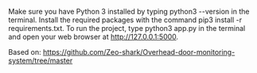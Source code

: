 Make sure you have Python 3 installed by typing python3 --version in the terminal.
Install the required packages with the command pip3 install -r requirements.txt.
To run the project, type python3 app.py in the terminal and open your web browser at http://127.0.0.1:5000.

Based on: https://github.com/Zeo-shark/Overhead-door-monitoring-system/tree/master

